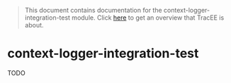 > This document contains documentation for the context-logger-integration-test module. Click [here](/README.md) to get an overview that TracEE is about.

# context-logger-integration-test


TODO
